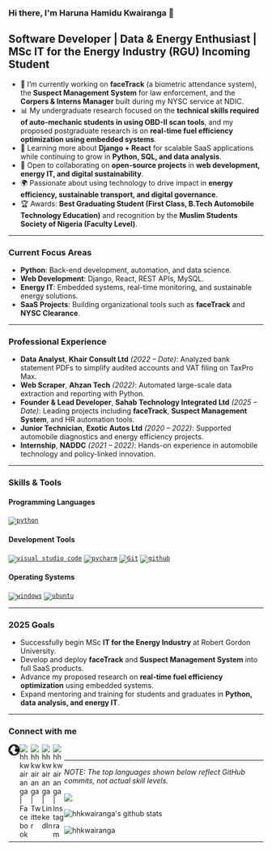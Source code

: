 ### Hi there, I'm Haruna Hamidu Kwairanga 👋

## Software Developer | Data & Energy Enthusiast | MSc IT for the Energy Industry (RGU) Incoming Student

- 🔭 I’m currently working on **faceTrack** (a biometric attendance system), the **Suspect Management System** for law enforcement, and the **Corpers & Interns Manager** built during my NYSC service at NDIC.  
- 📊 My undergraduate research focused on the **technical skills required of auto-mechanic students in using OBD-II scan tools**, and my proposed postgraduate research is on **real-time fuel efficiency optimization using embedded systems**.  
- 🌱 Learning more about **Django + React** for scalable SaaS applications while continuing to grow in **Python, SQL, and data analysis**.  
- 👯 Open to collaborating on **open-source projects** in **web development, energy IT, and digital sustainability**.  
- 🌍 Passionate about using technology to drive impact in **energy efficiency, sustainable transport, and digital governance**.  
- 🏆 Awards: **Best Graduating Student (First Class, B.Tech Automobile Technology Education)** and recognition by the **Muslim Students Society of Nigeria (Faculty Level)**.  

---

### Current Focus Areas
- **Python**: Back-end development, automation, and data science.  
- **Web Development**: Django, React, REST APIs, MySQL.  
- **Energy IT**: Embedded systems, real-time monitoring, and sustainable energy solutions.  
- **SaaS Projects**: Building organizational tools such as **faceTrack** and **NYSC Clearance**.  

---

### Professional Experience
- **Data Analyst**, **Khair Consult Ltd** *(2022 – Date)*: Analyzed bank statement PDFs to simplify audited accounts and VAT filing on TaxPro Max.  
- **Web Scraper**, **Ahzan Tech** *(2022)*: Automated large-scale data extraction and reporting with Python.  
- **Founder & Lead Developer**, **Sahab Technology Integrated Ltd** *(2025 – Date)*: Leading projects including **faceTrack**, **Suspect Management System**, and HR automation tools.  
- **Junior Technician**, **Exotic Autos Ltd** *(2020 – 2022)*: Supported automobile diagnostics and energy efficiency projects.  
- **Internship**, **NADDC** *(2021 – 2022)*: Hands-on experience in automobile technology and policy-linked innovation.  

---

### Skills & Tools

#### Programming Languages
[<code><img alt="python" width="26px" src="https://img.icons8.com/color/240/000000/python.png" /></code>](https://www.python.org/)

#### Development Tools
[<code><img alt="visual studio code" width="26px" src="https://img.icons8.com/fluent/240/000000/visual-studio-code-2019.png" /></code>](https://code.visualstudio.com/)
[<code><img alt="pycharm" width="26px" src="https://img.icons8.com/color/240/000000/pycharm.png" /></code>](https://www.jetbrains.com/pycharm/)
[<code><img alt="Git" width="26px" src="https://img.icons8.com/color/240/000000/git.png" /></code>](https://git-scm.com/)
[<code><img alt="github" width="26px" src="https://img.icons8.com/ios-glyphs/240/000000/github.png" /></code>](https://github.com/)

#### Operating Systems
[<code><img alt="windows" width="26px" src="https://img.icons8.com/color/240/000000/windows-10.png" /></code>](https://www.microsoft.com/en-us/windows)
[<code><img alt="ubuntu" width="26px" src="https://img.icons8.com/color/96/000000/ubuntu--v1.png" /></code>](https://ubuntu.com/)

---

### 2025 Goals
- Successfully begin MSc **IT for the Energy Industry** at Robert Gordon University.  
- Develop and deploy **faceTrack** and **Suspect Management System** into full SaaS products.  
- Advance my proposed research on **real-time fuel efficiency optimization** using embedded systems.  
- Expand mentoring and training for students and graduates in **Python, data analysis, and energy IT**.  

---

### Connect with me

[<img align="left" alt="hhkwairanga" width="22px" src="https://raw.githubusercontent.com/iconic/open-iconic/master/svg/globe.svg" />][website]
[<img align="left" alt="hhkwairanga | Facebook" width="22px" src="https://cdn.jsdelivr.net/npm/simple-icons@3.4.0/icons/facebook.svg" />][facebook]
[<img align="left" alt="hhkwairanga | Twitter" width="22px" src="https://cdn.jsdelivr.net/npm/simple-icons@v3/icons/twitter.svg" />][twitter]
[<img align="left" alt="hhkwairanga | LinkedIn" width="22px" src="https://cdn.jsdelivr.net/npm/simple-icons@v3/icons/linkedin.svg" />][linkedin]
[<img align="left" alt="hhkwairanga | Instagram" width="22px" src="https://cdn.jsdelivr.net/npm/simple-icons@v3/icons/instagram.svg" />][instagram]

<br/>

---

_NOTE: The top languages shown below reflect GitHub commits, not actual skill levels._

<p><img align="center" src="https://github-readme-stats.vercel.app/api/top-langs/?username=hhkwairanga&layout=compact&theme=dark&hide_border=false" /></p>
<p><img align="center" src="https://github-readme-stats.vercel.app/api?username=hhkwairanga&show_icons=true&include_all_commits=true&count_private=true&layout=compact&theme=dark&hide_border=false&border_radius=2&hide=contribs" alt="hhkwairanga's github stats" /></p>
<p><img align="center" src="https://github-readme-streak-stats.herokuapp.com/?user=hhkwairanga&theme=dark" alt="hhkwairanga" /></p>

---

[website]: https://hhkwairanga.github.io  
[twitter]: https://twitter.com/hhkwairanga99  
[facebook]: https://www.facebook.com/haruna.kwairanga  
[instagram]: https://www.instagram.com/hhkwairanga99  
[linkedin]: https://www.linkedin.com/in/hhkwairanga  
